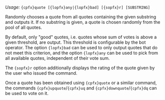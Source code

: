 *Usage:* `{cpfx}quote [{lopfx}any|{lopfx}bad] [{sopfx}r] [SUBSTRING]`

Randomly chooses a quote from all quotes containing the given substring and outputs it. If no substring is given, a quote is chosen randomly from the pool of all quotes.

By default, only "good" quotes, i.e. quotes whose sum of votes is above a given threshold, are output. This threshold is configurable by the bot operator. The option `{lopfx}bad` can be used to only output quotes that do not meet this criterion, and the option `{lopfx}any` can be used to pick from all available quotes, independent of their vote sum.

The `{sopfx}r` option additionally displays the rating of the quote given by the user who issued the command.

Once a quote has been obtained using `{cpfx}quote` or a similar command, the commands `{cpfx}upquote`/`{cpfx}uq` and `{cpfx}downquote`/`{cpfx}dq` can be used to vote on it.
